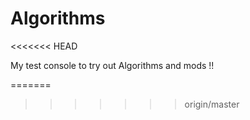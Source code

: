 # Algorithms
<<<<<<< HEAD

My test console to try out Algorithms and mods !!

=======
>>>>>>> origin/master
